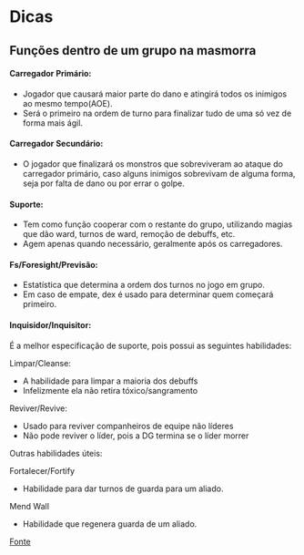 # Dicas

## Funções dentro de um grupo na masmorra

#### Carregador Primário:
- Jogador que causará maior parte do dano e atingirá todos os inimigos ao mesmo tempo(AOE).
- Será o primeiro na ordem de turno para finalizar tudo de uma só vez de forma mais ágil.

#### Carregador Secundário:
- O jogador que finalizará os monstros que sobreviveram ao ataque do carregador primário, caso alguns inimigos sobrevivam de alguma forma, seja por falta de dano ou por errar o golpe.

#### Suporte:
- Tem como função cooperar com o restante do grupo, utilizando magias que dão ward, turnos de ward, remoção de debuffs, etc.
- Agem apenas quando necessário, geralmente após os carregadores.

#### Fs/Foresight/Previsão:
- Estatística que determina a ordem dos turnos no jogo em grupo.
- Em caso de empate, dex é usado para determinar quem começará primeiro.

#### Inquisidor/Inquisitor:
É a melhor especificação de suporte, pois possui as seguintes habilidades:

Limpar/Cleanse:

- A habilidade para limpar a maioria dos debuffs
- Infelizmente ela não retira tóxico/sangramento

Reviver/Revive:

- Usado para reviver companheiros de equipe não líderes
- Não pode reviver o líder, pois a DG termina se o líder morrer

Outras habilidades úteis:

Fortalecer/Fortify

- Habilidade para dar turnos de guarda para um aliado.

Mend Wall

-  Habilidade que regenera guarda de um aliado.


[Fonte](https://docs.google.com/document/d/1-wZx3Gp_Lx5lNhsj5WBqyqyWs3RNYhutQbROHCkEl5g)